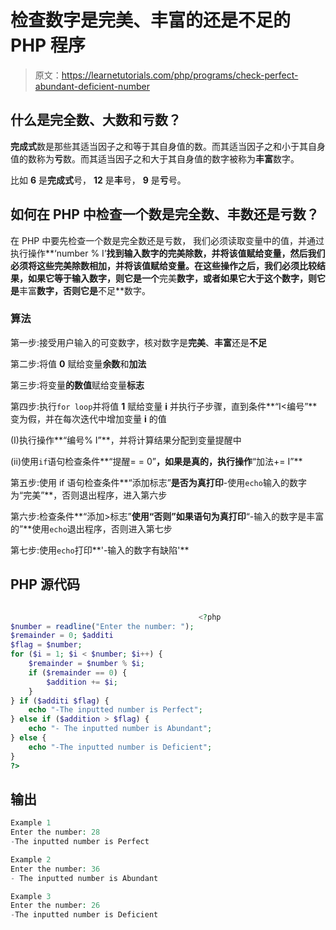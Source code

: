# 检查数字是完美、丰富的还是不足的 PHP 程序

> 原文：<https://learnetutorials.com/php/programs/check-perfect-abundant-deficient-number>

## 什么是完全数、大数和亏数？

**完成式**数是那些其适当因子之和等于其自身值的数。而其适当因子之和小于其自身值的数称为**亏**数。而其适当因子之和大于其自身值的数字被称为**丰富**数字。

比如 **6** 是**完成式**号， **12** 是**丰**号， **9** 是**亏**号。

## 如何在 PHP 中检查一个数是完全数、丰数还是亏数？

在 PHP 中要先检查一个数是完全数还是亏数， 我们必须读取变量中的值，并通过执行操作**‘number % I’**找到输入数字的完美除数，并将该值赋给变量，然后我们必须将这些完美除数相加，并将该值赋给变量。在这些操作之后，我们必须比较结果，如果它等于输入数字，则它是一个**完美**数字，或者如果它大于这个数字，则它是**丰富**数字，否则它是**不足**数字。

### 算法

第一步:接受用户输入的可变数字，核对数字是**完美**、**丰富**还是**不足**

第二步:将值 **0** 赋给变量**余数**和**加法**

第三步:将变量**的数值**赋给变量**标志**

第四步:执行`for loop`并将值 **1** 赋给变量 **i** 并执行子步骤，直到条件**“I<编号”**变为假，并在每次迭代中增加变量 **i** 的值

(I)执行操作**“编号% I”**，并将计算结果分配到变量提醒中

(ii)使用`if`语句检查条件**“提醒= = 0”**，如果是真的，执行操作**“加法+= I”**

第五步:使用 if 语句检查条件**“添加标志”**是否为真打印**-使用`echo`输入的数字为“完美”**，否则退出程序，进入第六步

第六步:检查条件**“添加>标志”**使用“否则”如果语句为真打印**“-输入的数字是丰富的”**使用`echo`退出程序，否则进入第七步

第七步:使用`echo`打印**'-输入的数字有缺陷'**

## PHP 源代码

```php

                                          <?php
$number = readline("Enter the number: ");
$remainder = 0; $additi
$flag = $number;
for ($i = 1; $i < $number; $i++) {
    $remainder = $number % $i;
    if ($remainder == 0) {
        $addition += $i;
    }
} if ($additi $flag) {
    echo "-The inputted number is Perfect";
} else if ($addition > $flag) {
    echo "- The inputted number is Abundant";
} else {
    echo "-The inputted number is Deficient";
}
?>

```

## 输出

```php
Example 1
Enter the number: 28
-The inputted number is Perfect

Example 2
Enter the number: 36
- The inputted number is Abundant

Example 3
Enter the number: 26
-The inputted number is Deficient
```